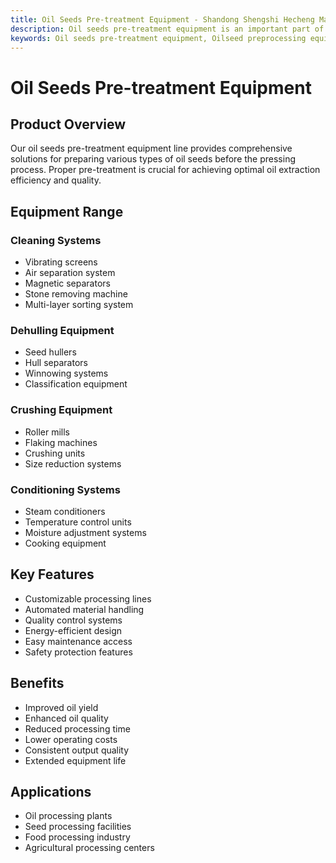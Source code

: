 ```yaml
---
title: Oil Seeds Pre-treatment Equipment - Shandong Shengshi Hecheng Machinery Co., Ltd.
description: Oil seeds pre-treatment equipment is an important part of the oil pressing production line, including cleaning equipment, drying equipment, crushing equipment, directly affecting the final product quality and improving oil yield.
keywords: Oil seeds pre-treatment equipment, Oilseed preprocessing equipment, Cleaning equipment, Drying equipment, Crushing equipment, Oilseed processing preprocessing, Pre-treatment equipment, Oilseed cleaning machine, Oilseed dryer, Oilseed crusher, Pre-treatment production line, Oilseed preprocessing process
---
```


# Oil Seeds Pre-treatment Equipment

## Product Overview

Our oil seeds pre-treatment equipment line provides comprehensive solutions for preparing various types of oil seeds before the pressing process. Proper pre-treatment is crucial for achieving optimal oil extraction efficiency and quality.

## Equipment Range

### Cleaning Systems
- Vibrating screens
- Air separation system
- Magnetic separators
- Stone removing machine
- Multi-layer sorting system

### Dehulling Equipment
- Seed hullers
- Hull separators
- Winnowing systems
- Classification equipment

### Crushing Equipment
- Roller mills
- Flaking machines
- Crushing units
- Size reduction systems

### Conditioning Systems
- Steam conditioners
- Temperature control units
- Moisture adjustment systems
- Cooking equipment

## Key Features

- Customizable processing lines
- Automated material handling
- Quality control systems
- Energy-efficient design
- Easy maintenance access
- Safety protection features

## Benefits

- Improved oil yield
- Enhanced oil quality
- Reduced processing time
- Lower operating costs
- Consistent output quality
- Extended equipment life

## Applications

- Oil processing plants
- Seed processing facilities
- Food processing industry
- Agricultural processing centers
